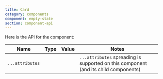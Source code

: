 ```yaml
---
title: Card
category: components
component: empty-state
section: component-api
---
```


Here is the API for the component:

| Name | Type | Value | Notes |
| --- | --- | --- | --- |
| `...attributes` |  |  | `...attributes` spreading is supported on this component (and its child components) |